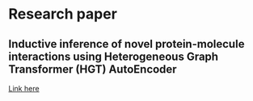 # Research paper
## Inductive inference of novel protein-molecule interactions using Heterogeneous Graph Transformer (HGT) AutoEncoder


[Link here](HGT_paper.pdf)